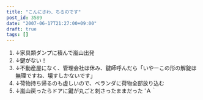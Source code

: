 ```yaml
---
title: "こんにさわ、ちるのです"
post_id: 3589
date: "2007-06-17T21:27:00+09:00"
draft: true
tags: []
---
```



1. ↓家具類ダンプに積んで嵐山出発
  2. ↓鍵がない！
  3. ↓不動産屋になく、管理会社は休み、鍵師呼んだら「いやーこの形の解錠は無理ですね、壊すしかないです」
  4. ↓荷物持ち帰るのも虚しいので、ベランダに荷物全部放り込む
  5. ↓嵐山戻ったらドアに鍵が丸ごと刺さったままだった
'Ａ｀
